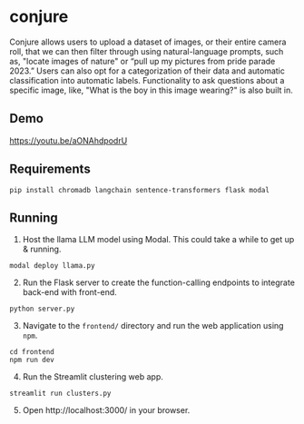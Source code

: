 # conjure

Conjure allows users to upload a dataset of images, or their entire camera roll, that we can then filter through using natural-language prompts, such as, "locate images of nature" or “pull up my pictures from pride parade 2023.” Users can also opt for a categorization of their data and automatic classification into automatic labels. Functionality to ask questions about a specific image, like, "What is the boy in this image wearing?" is also built in.

## Demo

https://youtu.be/aONAhdpodrU

## Requirements 

```
pip install chromadb langchain sentence-transformers flask modal
```

## Running

1. Host the llama LLM model using Modal. This could take a while to get up & running. 

```
modal deploy llama.py 
```

2. Run the Flask server to create the function-calling endpoints to integrate back-end with front-end. 

```
python server.py
```

3. Navigate to the `frontend/` directory and run the web application using `npm`.

```
cd frontend
npm run dev
```

4. Run the Streamlit clustering web app. 

```
streamlit run clusters.py
```

5. Open http://localhost:3000/ in your browser.


